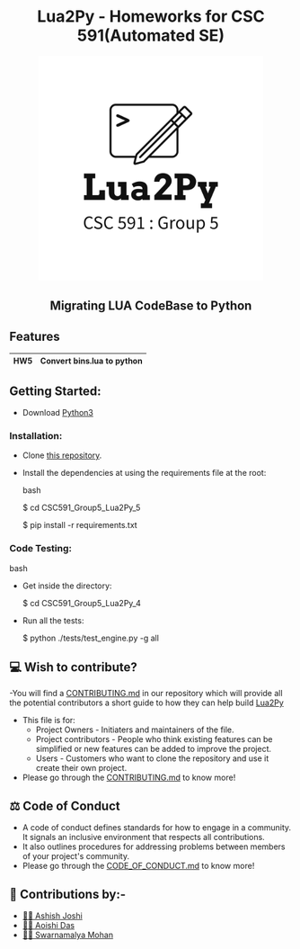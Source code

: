 
<div align="center"> 
  
# Lua2Py - Homeworks for CSC 591(Automated SE)
  
</div>

<p align="center">
  <img width="400" height="400" src="https://github.com/Aoishi28/CSC591_Group5_Lua2Py/blob/main/etc/img/logo.png">
</p>

<div align="center"> 
  
## Migrating LUA CodeBase to Python

</div>

##  Features
| HW5 | Convert bins.lua to python |
|-----|:--------------------------:|

## Getting Started:

- Download [Python3](https://www.python.org/downloads/) 

### Installation:
    
   

  - Clone [this repository](https://github.com/Aoishi28/CSC591_Group5_Lua2Py_4).

  - Install the dependencies at using the requirements file at the root:
    
    bash
    
    $ cd CSC591_Group5_Lua2Py_5
    
    $ pip install -r requirements.txt
    

### Code Testing:
  bash     
  - Get inside the directory:
        
    $ cd CSC591_Group5_Lua2Py_4
   
  - Run all the tests:
  
    $ python ./tests/test_engine.py -g all
    


## 💻 Wish to contribute?
-You will find a [CONTRIBUTING.md](https://github.com/Aoishi28/CSC591_Group5_Lua2Py_4/blob/main/CONTRIBUTING.md) in our repository which will provide all the potential contributors a short guide to how they can help build [Lua2Py](https://github.com/Aoishi28/CSC591_Group5_Lua2Py_4)
- This file is for:
  - Project Owners - Initiaters and maintainers of the file.
  - Project contributors - People who think existing features can be simplified or new features can be added to improve the project.
  - Users - Customers who want to clone the repository and use it create their own project.
- Please go through the [CONTRIBUTING.md](https://github.com/Aoishi28/CSC591_Group5_Lua2Py_4/blob/main/CONTRIBUTING.md) to know more!

## ⚖️ Code of Conduct
- A code of conduct defines standards for how to engage in a community. It signals an inclusive environment that respects all contributions. 
- It also outlines procedures for addressing problems between members of your project's community.
- Please go through the [CODE_OF_CONDUCT.md](https://github.com/Aoishi28/CSC591_Group5_Lua2Py_4/blob/main/CODE_OF_CONDUCT.md) to know more!




## 🤝 Contributions by:-
- [👨‍💻 Ashish Joshi](https://github.com/ashishjoshi2605)
- [👩‍💻 Aoishi Das](https://github.com/Aoishi28)
- [👩‍💻 Swarnamalya Mohan](https://github.com/swarnamalyamohan)
